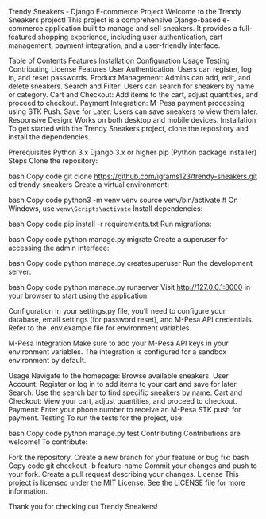 Trendy Sneakers - Django E-commerce Project
Welcome to the Trendy Sneakers project! This project is a comprehensive Django-based e-commerce application built to manage and sell sneakers. It provides a full-featured shopping experience, including user authentication, cart management, payment integration, and a user-friendly interface.

Table of Contents
Features
Installation
Configuration
Usage
Testing
Contributing
License
Features
User Authentication: Users can register, log in, and reset passwords.
Product Management: Admins can add, edit, and delete sneakers.
Search and Filter: Users can search for sneakers by name or category.
Cart and Checkout: Add items to the cart, adjust quantities, and proceed to checkout.
Payment Integration: M-Pesa payment processing using STK Push.
Save for Later: Users can save sneakers to view them later.
Responsive Design: Works on both desktop and mobile devices.
Installation
To get started with the Trendy Sneakers project, clone the repository and install the dependencies.

Prerequisites
Python 3.x
Django 3.x or higher
pip (Python package installer)
Steps
Clone the repository:

bash
Copy code
git clone https://github.com/igrams123/trendy-sneakers.git
cd trendy-sneakers
Create a virtual environment:

bash
Copy code
python3 -m venv venv
source venv/bin/activate   # On Windows, use `venv\Scripts\activate`
Install dependencies:

bash
Copy code
pip install -r requirements.txt
Run migrations:

bash
Copy code
python manage.py migrate
Create a superuser for accessing the admin interface:

bash
Copy code
python manage.py createsuperuser
Run the development server:

bash
Copy code
python manage.py runserver
Visit http://127.0.0.1:8000 in your browser to start using the application.

Configuration
In your settings.py file, you’ll need to configure your database, email settings (for password reset), and M-Pesa API credentials. Refer to the .env.example file for environment variables.

M-Pesa Integration
Make sure to add your M-Pesa API keys in your environment variables. The integration is configured for a sandbox environment by default.

Usage
Navigate to the homepage: Browse available sneakers.
User Account: Register or log in to add items to your cart and save for later.
Search: Use the search bar to find specific sneakers by name.
Cart and Checkout: View your cart, adjust quantities, and proceed to checkout.
Payment: Enter your phone number to receive an M-Pesa STK push for payment.
Testing
To run the tests for the project, use:

bash
Copy code
python manage.py test
Contributing
Contributions are welcome! To contribute:

Fork the repository.
Create a new branch for your feature or bug fix:
bash
Copy code
git checkout -b feature-name
Commit your changes and push to your fork.
Create a pull request describing your changes.
License
This project is licensed under the MIT License. See the LICENSE file for more information.

Thank you for checking out Trendy Sneakers!

